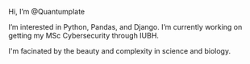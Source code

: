 Hi, I’m @Quantumplate

I’m interested in Python, Pandas, and Django.
I’m currently working on getting my MSc Cybersecurity through IUBH.

I'm facinated by the beauty and complexity in science and biology.

